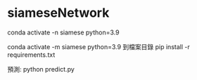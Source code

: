 # siameseNetwork

conda activate -n siamese python=3.9

conda activate -m siamese python=3.9
到檔案目錄
pip install -r requirements.txt

預測:
python predict.py
